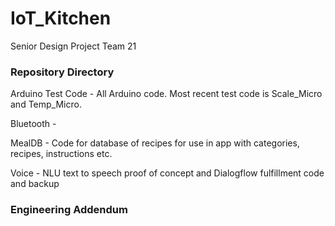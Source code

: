 # IoT_Kitchen
Senior Design Project Team 21

### Repository Directory
Arduino Test Code - All Arduino code.  Most recent test code is Scale_Micro and Temp_Micro.

Bluetooth - 

MealDB - Code for database of recipes for use in app with categories, recipes, instructions etc.

Voice - NLU text to speech proof of concept and Dialogflow fulfillment code and backup

### Engineering Addendum
